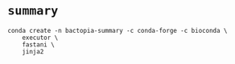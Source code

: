# `summary`

```
conda create -n bactopia-summary -c conda-forge -c bioconda \
    executor \
    fastani \
    jinja2 
```